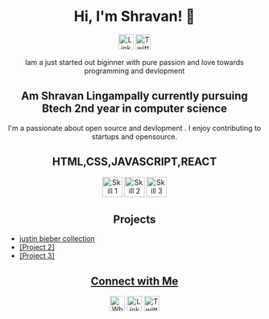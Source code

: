 <h1 align="center">Hi, I'm Shravan! 👋</h1>

<p align="center">
  <a href="your LinkedIn profile URL"><img src="https://www.google.com/imgres?imgurl=https%3A%2F%2Fplay-lh.googleusercontent.com%2FkMofEFLjobZy_bCuaiDogzBcUT-dz3BBbOrIEjJ-hqOabjK8ieuevGe6wlTD15QzOqw&tbnid=f084GhCClOHCNM&vet=12ahUKEwiTouyYoNz_AhV_zaACHf4JAakQMygAegUIARDeAQ..i&imgrefurl=https%3A%2F%2Fplay.google.com%2Fstore%2Fapps%2Fdetails%3Fid%3Dcom.linkedin.android%26hl%3Den_US&docid=2b8G0Orj3IjoBM&w=512&h=512&q=linkedin%20image&ved=2ahUKEwiTouyYoNz_AhV_zaACHf4JAakQMygAegUIARDeAQ" alt="LinkedIn" height="30"></a>
  <a href="https://twitter.com/Shravan_kumar_L"><img src="twitter-icon.png" alt="Twitter" height="30"></a>
</p>

<p align="center">Iam a just started out biginner with pure passion and love towards programming and devlopment </p>

<h2 align="center">Am Shravan Lingampally currently pursuing Btech 2nd year in computer science </h2>

<p align="center">I'm a passionate about open source and devlopment . I enjoy contributing to startups and opensource.</p>

<h2 align="center">HTML,CSS,JAVASCRIPT,REACT</h2>

<p align="center">
  <img src="[skill1-icon.png](https://raw.githubusercontent.com/devicons/devicon/master/icons/c/c-original.svg)" alt="Skill 1" height="40">
  <img src="skill2-icon.png" alt="Skill 2" height="40">
  <img src="skill3-icon.png" alt="Skill 3" height="40">
  <!-- Add more skill icons here -->
</p>

<h2 align="center">Projects</h2>

<ul>
  <li><a href="https://html-css-js-projects-ka2l.vercel.app/">justin bieber collection</li>
  <li>[Project 2]</li>
  <li>[Project 3]</li>
  <!-- Add more projects here -->
</ul>

<h2 align="center">Connect with Me</h2>

<p align="center">
  <a href="https://wa.me/7386063607"><img src="whatsapp-icon.png" alt="WhatsApp" height="30"></a>
  <a href="your LinkedIn profile URL"><img src="linkedin-icon.png" alt="LinkedIn" height="30"></a>
  <a href="https://twitter.com/Shravan_kumar_L"><img src="twitter-icon.png" alt="Twitter" height="30"></a>
</p>

